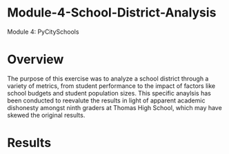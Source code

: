 # Module-4-School-District-Analysis
Module 4: PyCitySchools

# Overview

The purpose of this exercise was to analyze a school district through a variety of metrics, from student performance to the impact of factors like school budgets and student population sizes. This specific anaylsis has been conducted to reevalute the results in light of apparent academic dishonesty amongst ninth graders at Thomas High School, which may have skewed the original results.

# Results


